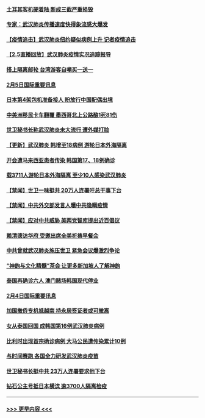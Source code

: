 #### [土耳其客机硬着陆 断成三截严重损毁](../pages/prog202/a102770239.md?t=02060744) 
#### [专家：武汉肺炎传播速度快得象流感大爆发](../pages/prog202/a102770132.md?t=02060744) 
#### [【疫情追击】武汉肺炎纽约疑似病例上升 记者疫情追击](../pages/prog202/a102770000.md?t=02060744) 
#### [【2.5直播回放】武汉肺炎疫情实况追踪报导](../pages/prog202/a102769913.md?t=02060744) 
#### [搭上隔离邮轮 台湾游客自嘲买一送一](../pages/prog202/a102769845.md?t=02060744) 
#### [2月5日国际重要讯息](../pages/prog202/a102769821.md?t=02060744) 
#### [日本第4架包机准备接人 盼放行中国配偶出境](../pages/prog202/a102769765.md?t=02060744) 
#### [中美洲移民卡车翻覆 墨西哥北上公路酿1死81伤](../pages/prog202/a102769703.md?t=02060744) 
#### [世卫秘书长称武汉肺炎未大流行 遭外媒打脸](../pages/prog202/a102769679.md?t=02060744) 
#### [【更新】武汉肺炎 韩增至18病例 游轮日本外海隔离](../pages/prog202/a102758911.md?t=02060744) 
#### [开会遭马来西亚患者传染 韩国第17、18例确诊](../pages/prog202/a102769600.md?t=02060744) 
#### [载3711人游轮日本外海隔离 至少10人感染武汉肺炎](../pages/prog202/a102769538.md?t=02060744) 
#### [【禁闻】世卫一味挺共 20万人连署吁总干事下台](../pages/prog202/a102769445.md?t=02060744) 
#### [【禁闻】中共外交部发言人曝中共隐瞒疫情](../pages/prog202/a102769400.md?t=02060744) 
#### [【禁闻】应对中共威胁 美两党智库提出近百倡议](../pages/prog202/a102769357.md?t=02060744) 
#### [赖清德访华府  受邀出席全美祈祷早餐会](../pages/prog202/a102769350.md?t=02060744) 
#### [中共曾就武汉肺炎施压世卫 紧急会议爆激烈争论](../pages/prog202/a102769312.md?t=02060744) 
#### [“神韵与文化精髓”茶会 让更多新加坡人了解神韵](../pages/prog202/a102769286.md?t=02060744) 
#### [泰国再确诊六人 澳门赌场韩国现代停业](../pages/prog202/a102769239.md?t=02060744) 
#### [2月4日国际重要讯息](../pages/prog202/a102768884.md?t=02060744) 
#### [加国撤侨专机抵越南 持永居签证者或可撤离](../pages/prog202/a102768877.md?t=02060744) 
#### [女从泰国回国 成韩国第16例武汉肺炎病例](../pages/prog202/a102768669.md?t=02060744) 
#### [比利时出现首宗确诊病例 大马公民遭传染累计10例](../pages/prog202/a102768824.md?t=02060744) 
#### [与时间赛跑 各国全力研发武汉肺炎疫苗](../pages/prog202/a102768738.md?t=02060744) 
#### [世卫秘书长挺中共 23万人连署要求他下台](../pages/prog202/a102768717.md?t=02060744) 
#### [钻石公主号抵日本横滨 逾3700人隔离检疫](../pages/prog202/a102768714.md?t=02060744) 

----
#### [ >>> 更早内容 <<< ](../indexes/prog202-earlier.md)
